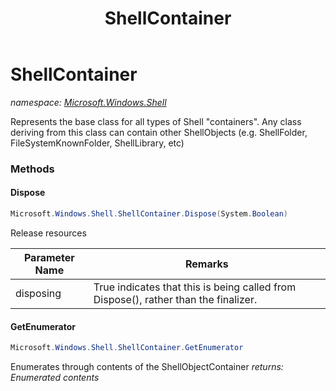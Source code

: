 ﻿---
title: ShellContainer
---

# ShellContainer
_namespace: [Microsoft.Windows.Shell](N-Microsoft.Windows.Shell.html)_

Represents the base class for all types of Shell "containers". Any class deriving from this class
 can contain other ShellObjects (e.g. ShellFolder, FileSystemKnownFolder, ShellLibrary, etc)

### Methods

#### Dispose
```csharp
Microsoft.Windows.Shell.ShellContainer.Dispose(System.Boolean)
```
Release resources

|Parameter Name|Remarks|
|--------------|-------|
|disposing|True indicates that this is being called from Dispose(), rather than the finalizer.|


#### GetEnumerator
```csharp
Microsoft.Windows.Shell.ShellContainer.GetEnumerator
```
Enumerates through contents of the ShellObjectContainer
_returns: Enumerated contents_




